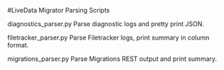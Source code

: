 #LiveData Migrator Parsing Scripts

diagnostics_parser.py Parse diagnostic logs and pretty print JSON.	

filetracker_parser.py Parse Filetracker logs, print summary in column format.	

migrations_parser.py Parse Migrations REST output and print summary.



